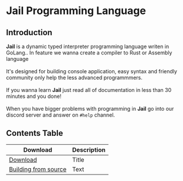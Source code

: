 # Jail Programming Language
## Introduction
**Jail** is a dynamic typed interpreter programming language writen in GoLang.. 
In feature we wanna create a compiler to Rust or Assembly language <br><br>
It's designed for building console application, easy syntax and friendly community only help the less advanced programmmers.<br><br> 
If you wanna learn **Jail** just read all of documentation in less than 30 minutes and you done!<br><br> 
When you have bigger problems with programming in **Jail** go into our discord server and answer on `#help` channel.
## Contents Table
| Download                 | Description |
| ------------------------ | ----------- |
| [Download]()             | Title       |
| [Building from source]() | Text        |
